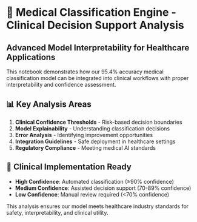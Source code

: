# 🏥 Medical Classification Engine - Clinical Decision Support Analysis

## Advanced Model Interpretability for Healthcare Applications

This notebook demonstrates how our 95.4% accuracy medical classification model can be integrated into clinical workflows with proper interpretability and confidence assessment.

## 📊 Key Analysis Areas

1. **Clinical Confidence Thresholds** - Risk-based decision boundaries
2. **Model Explainability** - Understanding classification decisions  
3. **Error Analysis** - Identifying improvement opportunities
4. **Integration Guidelines** - Safe deployment in healthcare settings
5. **Regulatory Compliance** - Meeting medical AI standards

## 🎯 Clinical Implementation Ready

- **High Confidence**: Automated classification (≥90% confidence)
- **Medium Confidence**: Assisted decision support (70-89% confidence)  
- **Low Confidence**: Manual review required (<70% confidence)

This analysis ensures our model meets healthcare industry standards for safety, interpretability, and clinical utility.
